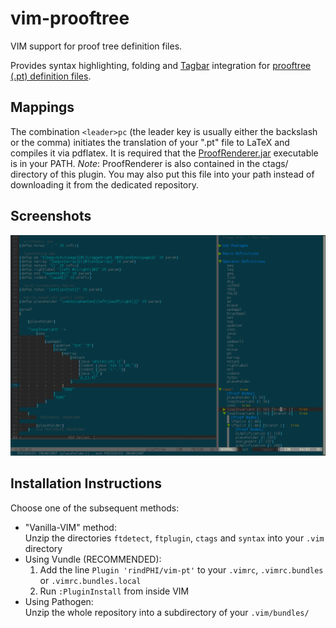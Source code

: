 # vim-prooftree

VIM support for proof tree definition files.

Provides syntax highlighting, folding and [Tagbar](https://github.com/majutsushi/tagbar/)
integration for [prooftree (.pt) definition files](https://github.com/rindPHI/ProofRenderer).

## Mappings

The combination `<leader>pc` (the leader key is usually either the backslash or the comma)
initiates the translation of your ".pt" file to LaTeX and compiles it via pdflatex. It is required
that the [ProofRenderer.jar](https://github.com/rindPHI/ProofRenderer) executable is in your PATH.
*Note*: ProofRenderer is also contained in the ctags/ directory of this plugin. You may also put
this file into your path instead of downloading it from the dedicated repository.

## Screenshots

![Screenshot](Screenshot_1.png?raw=true)

## Installation Instructions

Choose one of the subsequent methods:

* "Vanilla-VIM" method:  
  Unzip the directories `ftdetect`, `ftplugin`, `ctags` and `syntax` into your `.vim` directory
* Using Vundle (RECOMMENDED):  
  1. Add the line `Plugin 'rindPHI/vim-pt'` to your `.vimrc`, `.vimrc.bundles` or `.vimrc.bundles.local`
  2. Run `:PluginInstall` from inside VIM
* Using Pathogen:  
  Unzip the whole repository into a subdirectory of your `.vim/bundles/`
